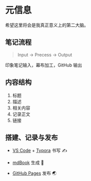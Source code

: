 # 元信息

希望这里将会是我真正意义上的第二大脑。

## 笔记流程

> Input -> Precess -> Output

印象笔记输入，幕布加工，GitHub 输出


## 内容结构

1. 标题
2. 描述
3. 相关内容 
4. 记录正文
5. 链接

## 搭建、记录与发布

* [VS Code](https://code.visualstudio.com/) + [Typora](https://typora.io/) 书写 ✍️
* [mdBook](https://github.com/rust-lang/mdBook) 生成 🧰

* [GitHub Pages](https://pages.github.com/) 发布 🌏

